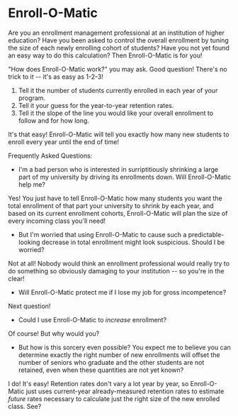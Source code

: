# Enroll-O-Matic

Are you an enrollment management professional at an institution of higher education?  Have you been asked to control the overall enrollment by tuning the size of each newly enrolling cohort of students?  Have you not yet found an easy way to do this calculation?  Then Enroll-O-Matic is for you!

"How does Enroll-O-Matic work?" you may ask.  Good question!  There's no trick to it -- it's as easy as 1-2-3!  

1. Tell it the number of students currently enrolled in each year of your program.
2. Tell it your guess for the year-to-year retention rates.
3. Tell it the slope of the line you would like your overall enrollment to follow and for how long.

It's that easy!  Enroll-O-Matic will tell you exactly how many new students to enroll every year until the end of time!

Frequently Asked Questions:

* I'm a bad person who is interested in surriptitiously shrinking a large part of my university by driving its enrollments down.  Will Enroll-O-Matic help me?

Yes! You just have to tell Enroll-O-Matic how many students you want the total enrollment of that part your university to shrink by each year, and based on its current enrollment cohorts, Enroll-O-Matic will plan the size of every incoming class you'll need!

* But I'm worried that using Enroll-O-Matic to cause such a predictable-looking decrease in total enrollment might look suspicious. Should I be worried?

Not at all!  Nobody would think an enrollment professional would really try to do something so obviously damaging to your institution -- so you're in the clear!

* Will Enroll-O-Matic protect me if I lose my job for gross incompetence?

Next question!

* Could I use Enroll-O-Matic to *increase* enrollment?

Of course!  But why would you?

* But how is this sorcery even possible?  You expect me to believe you can determine exactly the right number of new enrollments will offset the number of seniors who graduate and the other students are not retained, even when these quantities are not yet known?

I do!  It's easy!  Retention rates don't vary a lot year by year, so Enroll-O-Matic just uses current-year already-measured retention rates to estimate *future* rates necessary to calculate just the right size of the new enrolled class. See?
